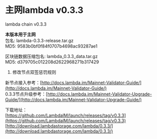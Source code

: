 # 主网lambda v0.3.3

lambda chain v0.3.3

**本版本用于主网**  
包名: lambda-0.3.3-release.tar.gz   
MD5: 9583b0bf0f84f0707b4698ac93287ae1 

区块链数据压缩包名: lambda_0.3.3_data.tar.gz  
MD5: d379705c012208d2622968271b317429  

1. 修改节点双签惩罚规则

新节点接入参考：[http://docs.lambda.im/Mainnet-Validator-Guide/](http://docs.lambda.im/Mainnet-Validator-Guide/)  
0.3.3节点升级参考：[http://docs.lambda.im/Mainnet-Validator-Upgrade-Guide/](http://docs.lambda.im/Mainnet-Validator-Upgrade-Guide/)

下载地址：  
[https://github.com/LambdaIM/launch/releases/tag/v0.3.3](https://github.com/LambdaIM/launch/releases/tag/v0.3.3)  
[http://download.lambdastorage.com/lambda/0.3.3/](http://download.lambdastorage.com/lambda/0.3.3/)